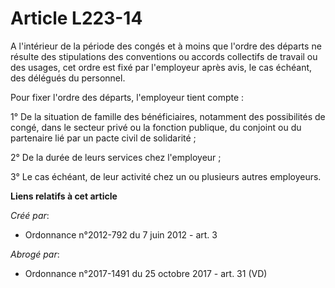 # Article L223-14

A l'intérieur de la période des congés et à moins que l'ordre des départs ne résulte des stipulations des conventions ou
accords collectifs de travail ou des usages, cet ordre est fixé par l'employeur après avis, le cas échéant, des délégués du
personnel.

Pour fixer l'ordre des départs, l'employeur tient compte :

1° De la situation de famille des bénéficiaires, notamment des possibilités de congé, dans le secteur privé ou la fonction
publique, du conjoint ou du partenaire lié par un pacte civil de solidarité ;

2° De la durée de leurs services chez l'employeur ;

3° Le cas échéant, de leur activité chez un ou plusieurs autres employeurs.

**Liens relatifs à cet article**

_Créé par_:

  - Ordonnance n°2012-792 du 7 juin 2012 - art. 3

_Abrogé par_:

  - Ordonnance n°2017-1491 du 25 octobre 2017 - art. 31 (VD)
